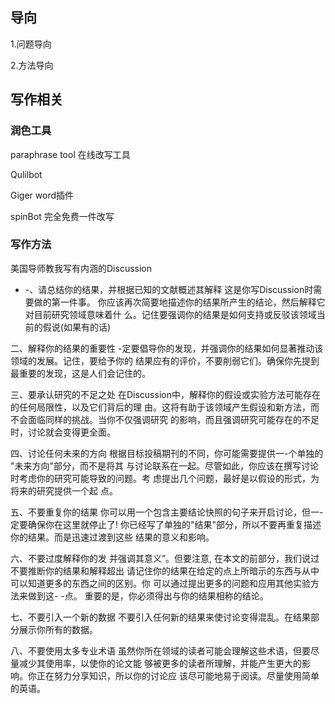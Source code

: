 ## 导向
1.问题导向

2.方法导向
## 写作相关
### 润色工具
paraphrase tool
在线改写工具

Qulilbot

Giger
word插件

spinBot
完全免费一件改写
### 写作方法
美国导师教我写有内涵的Discussion
- -、请总结你的结果，并根据已知的文献概述其解释
这是你写Discussion时需要做的第一件事。
你应该再次简要地描述你的结果所产生的结论，然后解释它对目前研究领域意味着什
么。记住要强调你的结果是如何支持或反驳该领域当前的假说(如果有的话)

二、解释你的结果的重要性
-定要倡导你的发现，并强调你的结果如何显著推动该领域的发展。记住，要给予你的
结果应有的评价，不要削弱它们。确保你先提到最重要的发现，这是人们会记住的。

三、要承认研究的不足之处
在Discussion中，解释你的假设或实验方法可能存在的任何局限性，以及它们背后的理
由。这将有助于该领域产生假设和新方法，而不会面临同样的挑战。当你不仅强调研究
的影响，而且强调研究可能存在的不足时，讨论就会变得更全面。

四、讨论任何未来的方向
根据目标投稿期刊的不同，你可能需要提供一-个单独的 "未来方向"部分，而不是将其
与讨论联系在一起。尽管如此，你应该在撰写讨论时考虑你的研究可能导致的问题。考
虑提出几个问题，最好是以假设的形式，为将来的研究提供一个起 点。

五、不要重复你的结果
你可以用一个包含主要结论快照的句子来开启讨论，但一-定要确保你在这里就停止了!
你已经写了单独的"结果"部分，所以不要再重复描述你的结果。而是迅速过渡到这些
结果的意义和影响。

六、不要过度解释你的发
并强调其意义”。但要注意,
在本文的前部分，我们说过
不要推断你的结果和解释超出
请记住你的结果在给定的点上所暗示的东西与从中可以知道更多的东西之间的区别。你
可以通过提出更多的问题和应用其他实验方法来做到这- -点。
重要的是，你必须得出与你的结果相称的结论。

七、不要引入一个新的数据
不要引入任何新的结果来使讨论变得混乱。在结果部分展示你所有的数据。

八、不要使用太多专业术语
虽然你所在领域的读者可能会理解这些术语，但要尽量减少其使用率，以使你的论文能
够被更多的读者所理解，并能产生更大的影响。你正在努力分享知识，所以你的讨论应
该尽可能地易于阅读。尽量使用简单的英语。
